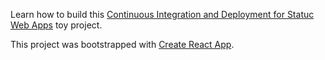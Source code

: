 Learn how to build this [Continuous Integration and Deployment for Statuc Web Apps](http://labone.tech/ci-and-static-web-apps/) toy project.

This project was bootstrapped with [Create React App](https://github.com/facebookincubator/create-react-app).
